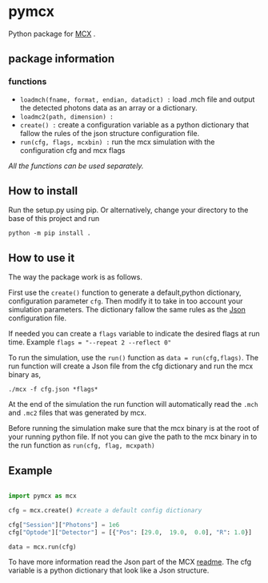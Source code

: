 # pymcx

Python package for [MCX](http://mcx.space/) .



## package information

### functions
- `loadmch(fname, format, endian, datadict) :` load .mch file and output the detected photons data as an array or a dictionary.
- `loadmc2(path, dimension) :`
- `create() :` create a configuration variable as a python dictionary that fallow the rules of the json structure configuration file.
- `run(cfg, flags, mcxbin) :` run the mcx simulation with the configuration cfg and mcx flags 

*All the functions can be used separately.*

## How to install
Run the setup.py using pip. Or alternatively, change your directory to the base of this project and run

```
python -m pip install .
```

## How to use it

The way the package work is as follows.

First use the `create()` function to generate a default,python dictionary, configuration parameter `cfg`. Then modify it to take in too account your simulation parameters. The dictionary fallow the same rules as the [Json](http://mcx.space/wiki/index.cgi?Doc/README) configuration file.

If needed you can create a `flags` variable to indicate the desired flags at run time. Example `flags = "--repeat 2 --reflect 0"`

To run the simulation, use the `run()` function as  `data = run(cfg,flags)`. The run function will create a Json file from the cfg dictionary and run the mcx binary as,

	./mcx -f cfg.json *flags*


At the end of the simulation the run function will automatically read the `.mch` and `.mc2` files that was generated by mcx.

Before running the simulation make sure that the mcx binary is at the root of your running python file. If not you can give the path to the mcx binary in to the run function as `run(cfg, flag, mcxpath)`


## Example

```Python

import pymcx as mcx

cfg = mcx.create() #create a default config dictionary

cfg["Session"]["Photons"] = 1e6
cfg["Optode"]["Detector"] = [{"Pos": [29.0,  19.0,  0.0], "R": 1.0}]

data = mcx.run(cfg)

```

To have more information read the Json part of the MCX [readme](http://mcx.space/wiki/index.cgi?Doc/README). The cfg variable is a python dictionary that look like a Json structure.
